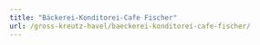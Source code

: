 ```yaml
---
title: "Bäckerei-Konditorei-Cafe Fischer"
url: /gross-kreutz-havel/baeckerei-konditorei-cafe-fischer/
---
```

